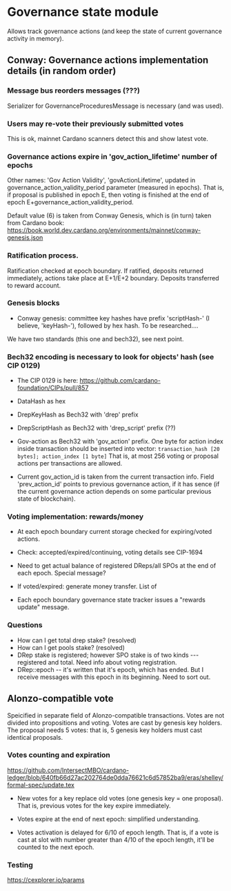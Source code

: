 # Governance state module

Allows track governance actions (and keep the state of current governance 
activity in memory).

## Conway: Governance actions implementation details (in random order)

### Message bus reorders messages (???)
Serializer for GovernanceProceduresMessage is necessary (and was used).

### Users may re-vote their previously submitted votes
This is ok, mainnet Cardano scanners detect this and show latest vote.

### Governance actions expire in 'gov_action_lifetime' number of epochs
Other names: 'Gov Action Validity', 'govActionLifetime',
updated in governance_action_validity_period parameter (measured in epochs).
That is, if proposal is published in epoch E, then voting is finished at
the end of epoch E+governance_action_validity_period.

Default value (6) is taken from Conway Genesis, which is (in turn) taken from
Cardano book:
https://book.world.dev.cardano.org/environments/mainnet/conway-genesis.json

### Ratification process.
Ratification checked at epoch boundary. 
If ratified, deposits returned immediately, actions take place at E+1/E+2
boundary.
Deposits transferred to reward account.

### Genesis blocks
* Conway genesis: committee key hashes have prefix 'scriptHash-' (I believe,
'keyHash-'), followed by hex hash. To be researched....

We have two standards (this one and bech32), see next point.

### Bech32 encoding is necessary to look for objects' hash (see CIP 0129)
* The CIP 0129 is here: https://github.com/cardano-foundation/CIPs/pull/857

* DataHash as hex

* DrepKeyHash as Bech32 with 'drep' prefix

* DrepScriptHash as Bech32 with 'drep_script' prefix (??)

* Gov-action as Bech32 with 'gov_action' prefix. One byte for action index 
inside transaction should be inserted into vector:
```transaction_hash [20 bytes]; action_index [1 byte]```
That is, at most 256 voting or proposal actions per transactions are allowed.

* Current gov_action_id is taken from the current transaction info.
Field 'prev_action_id' points to previous governance action, if it has sence
(if the current governance action depends on some particular previous state of 
blockchain).

### Voting implementation: rewards/money

* At each epoch boundary current storage checked for expiring/voted actions.

* Check: accepted/expired/continuing, voting details see CIP-1694

* Need to get actual balance of registered DReps/all SPOs at the end of each
epoch. Special message? 

* If voted/expired: generate money transfer. List of 

* Each epoch boundary governance state tracker issues a "rewards update" message.

### Questions

* How can I get total drep stake? (resolved)
* How can I get pools stake? (resolved)
* DRep stake is registered; however SPO stake is of two kinds --- registered and
total. Need info about voting registration.
* DRep::epoch -- it's written that it's epoch, which has ended. But I receive
messages with this epoch in its beginning. Need to sort out.

## Alonzo-compatible vote

Speicified in separate field of Alonzo-compatible transactions.
Votes are not divided into propositions and voting.
Votes are cast by genesis key holders.
The proposal needs 5 votes: that is, 5 genesis key holders must
cast identical proposals.

### Votes counting and expiration

https://github.com/IntersectMBO/cardano-ledger/blob/640fb66d27ac202764de0dda76621c6d57852ba9/eras/shelley/formal-spec/update.tex

* New votes for a key replace old votes (one genesis key = one proposal).
That is, previous votes for the key expire immediately.

* Votes expire at the end of next epoch: simplified understanding.

* Votes activation is delayed for 6/10 of epoch length. That is, if a vote is
cast at slot with number greater than 4/10 of the epoch length, it'll be counted 
to the next epoch.

### Testing

https://cexplorer.io/params
